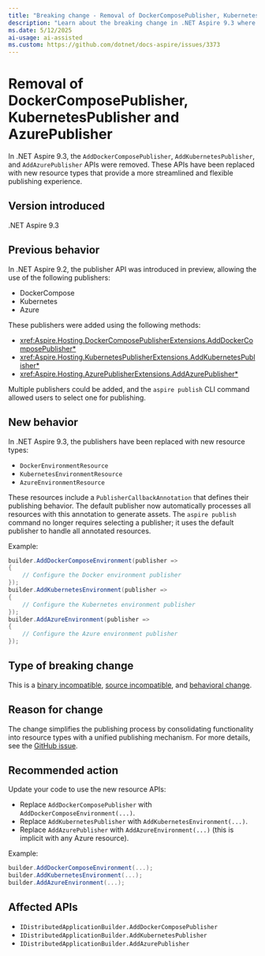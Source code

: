 ```yaml
---
title: "Breaking change - Removal of DockerComposePublisher, KubernetesPublisher and AzurePublisher"
description: "Learn about the breaking change in .NET Aspire 9.3 where publisher APIs were removed in favor of new resource types."
ms.date: 5/12/2025
ai-usage: ai-assisted
ms.custom: https://github.com/dotnet/docs-aspire/issues/3373
---
```


# Removal of DockerComposePublisher, KubernetesPublisher and AzurePublisher

In .NET Aspire 9.3, the `AddDockerComposePublisher`, `AddKubernetesPublisher`, and `AddAzurePublisher` APIs were removed. These APIs have been replaced with new resource types that provide a more streamlined and flexible publishing experience.

## Version introduced

.NET Aspire 9.3

## Previous behavior

In .NET Aspire 9.2, the publisher API was introduced in preview, allowing the use of the following publishers:

- DockerCompose
- Kubernetes
- Azure

These publishers were added using the following methods:

- <xref:Aspire.Hosting.DockerComposePublisherExtensions.AddDockerComposePublisher*>
- <xref:Aspire.Hosting.KubernetesPublisherExtensions.AddKubernetesPublisher*>
- <xref:Aspire.Hosting.AzurePublisherExtensions.AddAzurePublisher*>

Multiple publishers could be added, and the `aspire publish` CLI command allowed users to select one for publishing.

## New behavior

In .NET Aspire 9.3, the publishers have been replaced with new resource types:

<!-- TODO: Add xrefs when available. -->

- `DockerEnvironmentResource`
- `KubernetesEnvironmentResource`
- `AzureEnvironmentResource`

These resources include a `PublisherCallbackAnnotation` that defines their publishing behavior. The default publisher now automatically processes all resources with this annotation to generate assets. The `aspire publish` command no longer requires selecting a publisher; it uses the default publisher to handle all annotated resources.

Example:

```csharp
builder.AddDockerComposeEnvironment(publisher =>
{
    // Configure the Docker environment publisher
});
builder.AddKubernetesEnvironment(publisher =>
{
    // Configure the Kubernetes environment publisher
});
builder.AddAzureEnvironment(publisher =>
{
    // Configure the Azure environment publisher
});
```

## Type of breaking change

This is a [binary incompatible](../categories.md#binary-compatibility), [source incompatible](../categories.md#source-compatibility), and [behavioral change](../categories.md#behavioral-change).

## Reason for change

The change simplifies the publishing process by consolidating functionality into resource types with a unified publishing mechanism. For more details, see the [GitHub issue](https://github.com/dotnet/aspire/issues/9089).

## Recommended action

Update your code to use the new resource APIs:

- Replace `AddDockerComposePublisher` with `AddDockerComposeEnvironment(...)`.
- Replace `AddKubernetesPublisher` with `AddKubernetesEnvironment(...)`.
- Replace `AddAzurePublisher` with `AddAzureEnvironment(...)` (this is implicit with any Azure resource).

Example:

```csharp
builder.AddDockerComposeEnvironment(...);
builder.AddKubernetesEnvironment(...);
builder.AddAzureEnvironment(...);
```

## Affected APIs

- `IDistributedApplicationBuilder.AddDockerComposePublisher`
- `IDistributedApplicationBuilder.AddKubernetesPublisher`
- `IDistributedApplicationBuilder.AddAzurePublisher`
